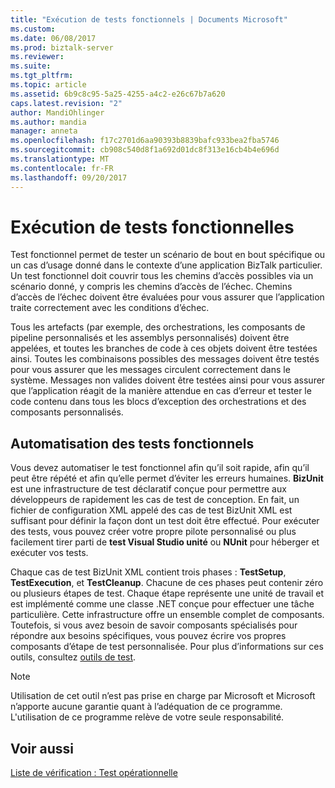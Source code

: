```yaml
---
title: "Exécution de tests fonctionnels | Documents Microsoft"
ms.custom: 
ms.date: 06/08/2017
ms.prod: biztalk-server
ms.reviewer: 
ms.suite: 
ms.tgt_pltfrm: 
ms.topic: article
ms.assetid: 6b9c8c95-5a25-4255-a4c2-e26c67b7a620
caps.latest.revision: "2"
author: MandiOhlinger
ms.author: mandia
manager: anneta
ms.openlocfilehash: f17c2701d6aa90393b8839bafc933bea2fba5746
ms.sourcegitcommit: cb908c540d8f1a692d01dc8f313e16cb4b4e696d
ms.translationtype: MT
ms.contentlocale: fr-FR
ms.lasthandoff: 09/20/2017
---
```

# <a name="performing-functional-testing"></a>Exécution de tests fonctionnelles
Test fonctionnel permet de tester un scénario de bout en bout spécifique ou un cas d’usage donné dans le contexte d’une application BizTalk particulier. Un test fonctionnel doit couvrir tous les chemins d’accès possibles via un scénario donné, y compris les chemins d’accès de l’échec. Chemins d’accès de l’échec doivent être évaluées pour vous assurer que l’application traite correctement avec les conditions d’échec.  
  
 Tous les artefacts (par exemple, des orchestrations, les composants de pipeline personnalisés et les assemblys personnalisés) doivent être appelées, et toutes les branches de code à ces objets doivent être testées ainsi. Toutes les combinaisons possibles des messages doivent être testés pour vous assurer que les messages circulent correctement dans le système. Messages non valides doivent être testées ainsi pour vous assurer que l’application réagit de la manière attendue en cas d’erreur et tester le code contenu dans tous les blocs d’exception des orchestrations et des composants personnalisés.  
  
## <a name="automating-functional-testing"></a>Automatisation des tests fonctionnels  
 Vous devez automatiser le test fonctionnel afin qu’il soit rapide, afin qu’il peut être répété et afin qu’elle permet d’éviter les erreurs humaines. **BizUnit** est une infrastructure de test déclaratif conçue pour permettre aux développeurs de rapidement les cas de test de conception. En fait, un fichier de configuration XML appelé des cas de test BizUnit XML est suffisant pour définir la façon dont un test doit être effectué. Pour exécuter des tests, vous pouvez créer votre propre pilote personnalisé ou plus facilement tirer parti de **test Visual Studio unité** ou **NUnit** pour héberger et exécuter vos tests.  
  
 Chaque cas de test BizUnit XML contient trois phases : **TestSetup**, **TestExecution**, et **TestCleanup**. Chacune de ces phases peut contenir zéro ou plusieurs étapes de test. Chaque étape représente une unité de travail et est implémenté comme une classe .NET conçue pour effectuer une tâche particulière. Cette infrastructure offre un ensemble complet de composants. Toutefois, si vous avez besoin de savoir composants spécialisés pour répondre aux besoins spécifiques, vous pouvez écrire vos propres composants d’étape de test personnalisée. Pour plus d’informations sur ces outils, consultez [outils de test](~/technical-guides/tools-for-testing.md).  
  
> [!NOTE]  
>  Utilisation de cet outil n’est pas prise en charge par Microsoft et Microsoft n’apporte aucune garantie quant à l’adéquation de ce programme. L'utilisation de ce programme relève de votre seule responsabilité.  
  
## <a name="see-also"></a>Voir aussi  
 [Liste de vérification : Test opérationnelle](../technical-guides/checklist-testing-operational-readiness.md)